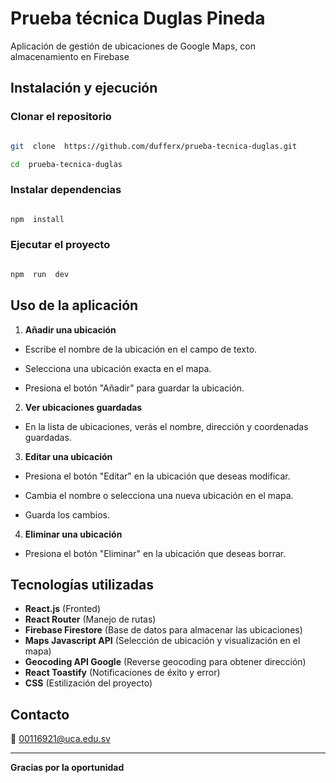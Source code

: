 # Prueba técnica Duglas Pineda

 Aplicación de gestión de ubicaciones de Google Maps, con almacenamiento en Firebase

##  Instalación y ejecución

  

###  Clonar el repositorio

```sh

git  clone  https://github.com/dufferx/prueba-tecnica-duglas.git

cd  prueba-tecnica-duglas

```

  

###  Instalar dependencias

```sh

npm  install

```


###  Ejecutar el proyecto

```sh

npm  run  dev

```


  

## Uso de la aplicación

  

1.  **Añadir una ubicación**

- Escribe el nombre de la ubicación en el campo de texto.

- Selecciona una ubicación exacta en el mapa.

- Presiona el botón "Añadir" para guardar la ubicación.

  

2.  **Ver ubicaciones guardadas**

- En la lista de ubicaciones, verás el nombre, dirección y coordenadas guardadas.

  

3.  **Editar una ubicación**

- Presiona el botón "Editar" en la ubicación que deseas modificar.

- Cambia el nombre o selecciona una nueva ubicación en el mapa.

- Guarda los cambios.

  

4.  **Eliminar una ubicación**

- Presiona el botón "Eliminar" en la ubicación que deseas borrar.


##  Tecnologías utilizadas

- **React.js** (Fronted)
- **React Router** (Manejo de rutas)
- **Firebase Firestore** (Base de datos para almacenar las ubicaciones)
- **Maps Javascript API** (Selección de ubicación y visualización en el mapa)
- **Geocoding API Google** (Reverse geocoding para obtener dirección)
- **React Toastify** (Notificaciones de éxito y error)
- **CSS** (Estilización del proyecto)

 

  

## Contacto

📩 00116921@uca.edu.sv

  

---

  

**Gracias por la oportunidad** 